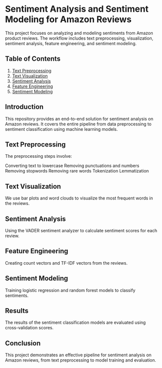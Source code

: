 # Sentiment Analysis and Sentiment Modeling for Amazon Reviews

This project focuses on analyzing and modeling sentiments from Amazon product reviews. The workflow includes text preprocessing, visualization, sentiment analysis, feature engineering, and sentiment modeling.

## Table of Contents
1. [Text Preprocessing](#text-preprocessing)
2. [Text Visualization](#text-visualization)
3. [Sentiment Analysis](#sentiment-analysis)
4. [Feature Engineering](#feature-engineering)
5. [Sentiment Modeling](#sentiment-modeling)

## Introduction
This repository provides an end-to-end solution for sentiment analysis on Amazon reviews. It covers the entire pipeline from data preprocessing to sentiment classification using machine learning models.



## Text Preprocessing
The preprocessing steps involve:

Converting text to lowercase
Removing punctuations and numbers
Removing stopwords
Removing rare words
Tokenization
Lemmatization


## Text Visualization
We use bar plots and word clouds to visualize the most frequent words in the reviews.

## Sentiment Analysis
Using the VADER sentiment analyzer to calculate sentiment scores for each review.


## Feature Engineering
Creating count vectors and TF-IDF vectors from the reviews.


## Sentiment Modeling
Training logistic regression and random forest models to classify sentiments.

## Results
The results of the sentiment classification models are evaluated using cross-validation scores.

## Conclusion
This project demonstrates an effective pipeline for sentiment analysis on Amazon reviews, from text preprocessing to model training and evaluation.
